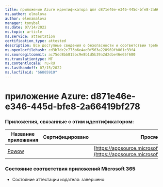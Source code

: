 ```yaml
---
title: приложение Azure идентификатора для d871e46e-e346-445d-bfe8-2a66419bf278
ms.author: elmalova
author: elenamalova
manager: tonybal
ms.date: 07/14/2022
ms.topic: article
ms.service: attestation
certification_type: attested
description: Все доступные сведения о безопасности и соответствии требованиям для d871e46e-e346-445d-bfe8-2a66419bf278.
ms.openlocfilehash: cd3b7dc2c773b6e4ad0f563a228969fb001c33f4
ms.sourcegitcommit: ac75dd8bb815bc9e8b1d5b39a2d2dbe46e65f680
ms.translationtype: MT
ms.contentlocale: ru-RU
ms.lasthandoff: 07/15/2022
ms.locfileid: "66805910"
---
```

# <a name="azure-app-id-d871e46e-e346-445d-bfe8-2a66419bf278"></a>приложение Azure: d871e46e-e346-445d-bfe8-2a66419bf278


### <a name="apps-associated-with-this-id"></a>Приложения, связанные с этим идентификатором:
| **Название приложения** | **Сертифицировано** | **Просмотр в AppSource** |
|--------------|---------------|-----------------------|
| [Powow](../forward/WA200002952.md) |  | [https://appsource.microsoft.com/product/office/WA200002952](https://appsource.microsoft.com/product/office/WA200002952) |

### <a name="microsoft-365-app-compliance-status"></a>Состояние соответствия приложений Microsoft 365
- Состояние аттестации издателя: завершено
